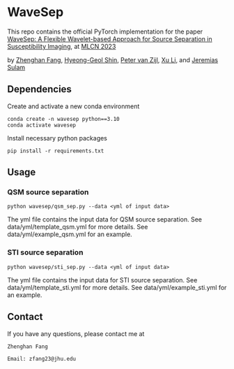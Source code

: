 # WaveSep
This repo contains the official PyTorch implementation for the paper [WaveSep: A Flexible Wavelet-based Approach for Source Separation in Susceptibility Imaging](https://link.springer.com/chapter/10.1007/978-3-031-44858-4_6), at [MLCN 2023](https://mlcnworkshop.github.io/)

by [Zhenghan Fang](https://zhenghanfang.github.io/), [Hyeong-Geol Shin](https://sites.google.com/view/hgshin-ptf/home?authuser=1), [Peter van Zijl](https://scholar.google.com/citations?user=mXPXyRgAAAAJ&hl=en), [Xu Li](https://scholar.google.com/citations?user=fakl0iYAAAAJ&hl=en), and [Jeremias Sulam](https://sites.google.com/view/jsulam)

## Dependencies
Create and activate a new conda environment
```
conda create -n wavesep python==3.10
conda activate wavesep
```
Install necessary python packages
```
pip install -r requirements.txt
```
<!-- Install the wavesep package
```
pip install -e .
``` -->


## Usage
### QSM source separation
```
python wavesep/qsm_sep.py --data <yml of input data>
``` 
The yml file contains the input data for QSM source separation. 
See data/yml/template_qsm.yml for more details.
See data/yml/example_qsm.yml for an example.

### STI source separation
```
python wavesep/sti_sep.py --data <yml of input data>
```
The yml file contains the input data for STI source separation. 
See data/yml/template_sti.yml for more details.
See data/yml/example_sti.yml for an example.

<!-- ## Citation
```
@article{WaveSep,
  title={WaveSep: A Flexible Wavelet-based Approach for Source Separation in Susceptibility Imaging},
  author={},
  journal={},
  year={2023}
}
``` -->

<!-- ## Acknowledgement
This work was supported by  -->

## Contact
If you have any questions, please contact me at
```
Zhenghan Fang

Email: zfang23@jhu.edu

```
